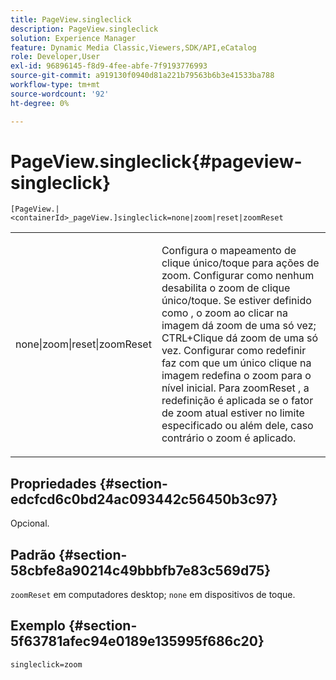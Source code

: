 ```yaml
---
title: PageView.singleclick
description: PageView.singleclick
solution: Experience Manager
feature: Dynamic Media Classic,Viewers,SDK/API,eCatalog
role: Developer,User
exl-id: 96896145-f8d9-4fee-abfe-7f9193776993
source-git-commit: a919130f0940d81a221b79563b6b3e41533ba788
workflow-type: tm+mt
source-wordcount: '92'
ht-degree: 0%

---
```


# PageView.singleclick{#pageview-singleclick}

`[PageView.|<containerId>_pageView.]singleclick=none|zoom|reset|zoomReset`

<table id="table_5654736F216D4ABC9FC783F83E0BBA03"> 
 <tbody> 
  <tr> 
   <td colname="col1"> <p> <span class="codeph"> none|zoom|reset|zoomReset </span> </p> </td> 
   <td colname="col2"> <p> Configura o mapeamento de clique único/toque para ações de zoom. Configurar como <span class="codeph"> nenhum </span> desabilita o zoom de clique único/toque. Se estiver definido como <span class="codeph">, o zoom </span> ao clicar na imagem dá zoom de uma só vez; CTRL+Clique dá zoom de uma só vez. Configurar como <span class="codeph"> redefinir </span> faz com que um único clique na imagem redefina o zoom para o nível inicial. Para <span class="codeph"> zoomReset </span>, a redefinição é aplicada se o fator de zoom atual estiver no limite especificado ou além dele, caso contrário o zoom é aplicado. </p> </td> 
  </tr> 
 </tbody> 
</table>

## Propriedades {#section-edcfcd6c0bd24ac093442c56450b3c97}

Opcional.

## Padrão {#section-58cbfe8a90214c49bbbfb7e83c569d75}

`zoomReset` em computadores desktop; `none` em dispositivos de toque.

## Exemplo {#section-5f63781afec94e0189e135995f686c20}

`singleclick=zoom`
